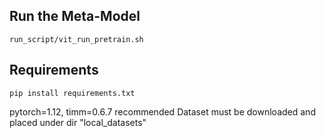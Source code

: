 ## Run the Meta-Model

    run_script/vit_run_pretrain.sh

## Requirements

    pip install requirements.txt

pytorch=1.12, timm=0.6.7 recommended
Dataset must be downloaded and placed under dir "local_datasets"
